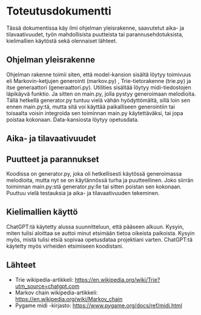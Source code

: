# Toteutusdokumentti

Tässä dokumentissa käy ilmi ohjelman yleisrakenne, saavutetut aika- ja tilavaativuudet, työn mahdollisista puutteista tai parannusehdotuksista, kielimallien käytöstä
sekä olennaiset lähteet.

## Ohjelman yleisrakenne

Ohjelman rakenne toimii siten, että model-kansion sisältä löytyy toimivuus eli Markovin-ketjujen generointi (markov.py) , Trie-tietorakenne (trie.py) ja itse generaattori (generaattori.py). 
Utilities sisältää löytyy midi-tiedostojen läpikäyvä funktio. Ja sitten on main.py, jolla pystyy generoimaan melodioita. Tällä hetkellä generator.py tuntuu vielä vähän hyödyttömältä, sillä loin
sen ennen main.py:tä, mutta sitä voi käyttää paikalliseen generointiin tai toisaalta voisin integroida sen toiminnan main.py käytettäväksi, tai
jopa poistaa kokonaan. Data-kansiosta löytyy opetusdata.

## Aika- ja tilavaativuudet

## Puutteet ja parannukset
Koodissa on generator.py, joka oli hetkellisesti käytössä generoimassa melodioita, mutta nyt se on käytännössä turha ja puutteellinen. Joko siirrän toiminnan main.py:stä generator.py:lle tai sitten poistan sen kokonaan. Puuttuu vielä testauksia ja aika- ja tilavaativuuden tekeminen.

## Kielimallien käyttö
ChatGPT:tä käytetty alussa suunnitteluun, että pääseen alkuun. Kysyin, miten tulisi aloittaa se auttoi minut etsimään tietoa oikeista paikoista. Kysyin myös, mistä tulisi etsiä sopivaa opetusdataa projektiani varten. ChatGPT:tä käytetty myös virheiden etsimiseen koodistani.

## Lähteet
- Trie wikipedia-artikkeli: https://en.wikipedia.org/wiki/Trie?utm_source=chatgpt.com
- Markov chain wikipedia-artikkeli: https://en.wikipedia.org/wiki/Markov_chain
- Pygame midi -kirjasto: https://www.pygame.org/docs/ref/midi.html
